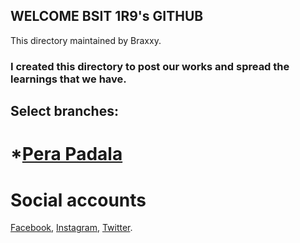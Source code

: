 ## WELCOME BSIT 1R9's GITHUB

This directory maintained by Braxxy.
### I created this directory to post our works and spread the learnings that we have.

## Select branches:
#        *[Pera Padala](https://github.com/Brrzzy/BSIT1R9/tree/Pera-Padala)


# Social accounts
[Facebook](https://facebook.com/bjdelantar), [Instagram](https://instagram.com/me.brax), [Twitter](https://twitter.com/brrzzy).
